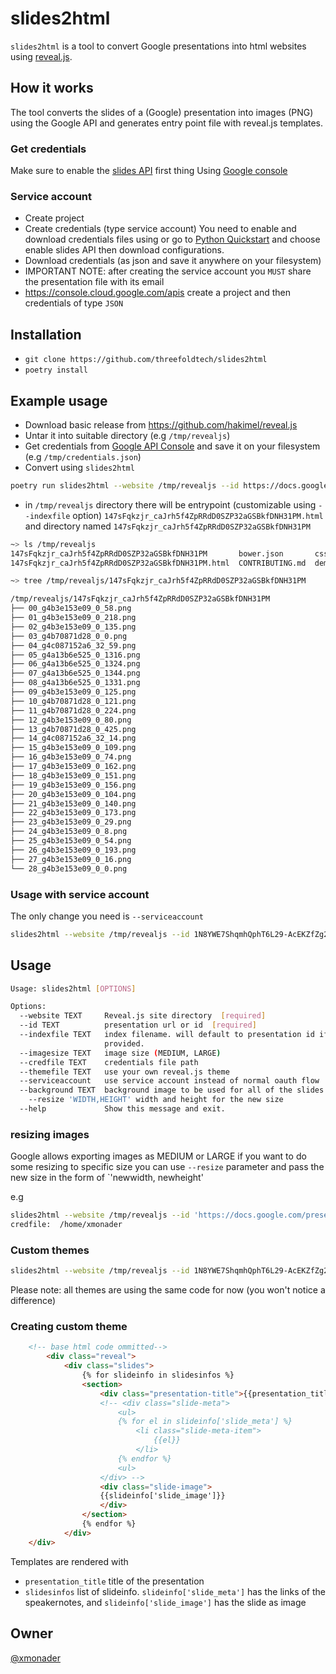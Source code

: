 # slides2html

`slides2html` is a tool to convert Google presentations into html websites using [reveal.js](https://revealjs.com).

## How it works

The tool converts the slides of a (Google) presentation into images (PNG) using the Google API and generates entry point file with reveal.js templates.

### Get credentials

Make sure to enable the [slides API](https://developers.google.com/slides/api/guides/overview) first thing Using [Google console](https://console.developers.google.com/flows/enableapi?apiid=slides.googleapis.com)


### Service account 
- Create project 
- Create credentials (type service account)
You need to enable and download credentials files using  or go to [Python Quickstart](https://developers.google.com/slides/quickstart/python) and choose enable slides API then download configurations.
- Download credentials (as json and save it anywhere on your filesystem)
- IMPORTANT NOTE: after creating the service account you `MUST` share the presentation file with its email 
- https://console.cloud.google.com/apis create a project and then credentials of type `JSON`

## Installation
- `git clone https://github.com/threefoldtech/slides2html`
- `poetry install`

## Example usage

- Download basic release from https://github.com/hakimel/reveal.js
- Untar it into suitable directory (e.g `/tmp/revealjs`)
- Get credentials from [Google API Console](https://console.developers.google.com/apis/credentials) and save it on your filesystem (e.g `/tmp/credentials.json`)
- Convert using `slides2html`
```bash
poetry run slides2html --website /tmp/revealjs --id https://docs.google.com/presentation/d/1isgrOz-TRMQtAnPk96JV8iG1XqeH73trsF-upTkFJbw/edit\#slide\=id.gdb0fd0098c_0_81 --credfile /tmp/creds.json --serviceaccount

```
- in `/tmp/revealjs` directory there will be entrypoint (customizable using `--indexfile` option) `147sFqkzjr_caJrh5f4ZpRRdD0SZP32aGSBkfDNH31PM.html` and directory named `147sFqkzjr_caJrh5f4ZpRRdD0SZP32aGSBkfDNH31PM`

```bash
~> ls /tmp/revealjs
147sFqkzjr_caJrh5f4ZpRRdD0SZP32aGSBkfDNH31PM       bower.json       css        Gruntfile.js  js   LICENSE       plugin     revealjs
147sFqkzjr_caJrh5f4ZpRRdD0SZP32aGSBkfDNH31PM.html  CONTRIBUTING.md  demo.html  index.html    lib  package.json  README.md  test

~> tree /tmp/revealjs/147sFqkzjr_caJrh5f4ZpRRdD0SZP32aGSBkfDNH31PM

/tmp/revealjs/147sFqkzjr_caJrh5f4ZpRRdD0SZP32aGSBkfDNH31PM
├── 00_g4b3e153e09_0_58.png
├── 01_g4b3e153e09_0_218.png
├── 02_g4b3e153e09_0_135.png
├── 03_g4b70871d28_0_0.png
├── 04_g4c087152a6_32_59.png
├── 05_g4a13b6e525_0_1316.png
├── 06_g4a13b6e525_0_1324.png
├── 07_g4a13b6e525_0_1344.png
├── 08_g4a13b6e525_0_1331.png
├── 09_g4b3e153e09_0_125.png
├── 10_g4b70871d28_0_121.png
├── 11_g4b70871d28_0_224.png
├── 12_g4b3e153e09_0_80.png
├── 13_g4b70871d28_0_425.png
├── 14_g4c087152a6_32_14.png
├── 15_g4b3e153e09_0_109.png
├── 16_g4b3e153e09_0_74.png
├── 17_g4b3e153e09_0_162.png
├── 18_g4b3e153e09_0_151.png
├── 19_g4b3e153e09_0_156.png
├── 20_g4b3e153e09_0_104.png
├── 21_g4b3e153e09_0_140.png
├── 22_g4b3e153e09_0_173.png
├── 23_g4b3e153e09_0_29.png
├── 24_g4b3e153e09_0_8.png
├── 25_g4b3e153e09_0_54.png
├── 26_g4b3e153e09_0_193.png
├── 27_g4b3e153e09_0_16.png
└── 28_g4b3e153e09_0_0.png


```

### Usage with service account

The only change you need is `--serviceaccount`
```bash
slides2html --website /tmp/revealjs --id 1N8YWE7ShqmhQphT6L29-AcEKZfZg2QripM4L0AK8mSU --credfile service_credentials.json --serviceaccount
```

## Usage
```bash
Usage: slides2html [OPTIONS]

Options:
  --website TEXT     Reveal.js site directory  [required]
  --id TEXT          presentation url or id  [required]
  --indexfile TEXT   index filename. will default to presentation id if not
                     provided.
  --imagesize TEXT   image size (MEDIUM, LARGE)
  --credfile TEXT    credentials file path
  --themefile TEXT   use your own reveal.js theme
  --serviceaccount   use service account instead of normal oauth flow
  --background TEXT  background image to be used for all of the slides
	--resize 'WIDTH,HEIGHT' width and height for the new size
  --help             Show this message and exit.

```

### resizing images
Google allows exporting images as MEDIUM or LARGE if you want to do some resizing to specific size you can use `--resize` parameter and pass the new size in the form of `'newwidth, newheight'

e.g 
```bash
slides2html --website /tmp/revealjs --id 'https://docs.google.com/presentation/d/1N8YWE7ShqmhQphT6L29-AcEKZfZg2QripM4L0AK8mSU/edit#slide=id.p' --credfile ~/service_credentials.json --themefile themes/basictheme.html --serviceaccount --background 'https://docs.google.com/presentation/d/1F6abB7ceOROpmbaMIWcx9RNbW_oIiLg8B5J77M5hy3s/edit#slide=id.p' --resize '200,200'
credfile:  /home/xmonader
```

### Custom themes

```bash
slides2html --website /tmp/revealjs --id 1N8YWE7ShqmhQphT6L29-AcEKZfZg2QripM4L0AK8mSU  --credfile credentials.json --themefile themes/basictheme.html
```

Please note: all themes are using the same code for now (you won't notice a difference)

### Creating custom theme

```html
    <!-- base html code ommitted-->
		<div class="reveal">
			<div class="slides">
                {% for slideinfo in slidesinfos %}
				<section>
					<div class="presentation-title">{{presentation_title}}</div>
					<!-- <div class="slide-meta">
						<ul>
						{% for el in slideinfo['slide_meta'] %}
							<li class="slide-meta-item">
								{{el}}
							</li>
						{% endfor %}
						<ul>
					</div> -->
					<div class="slide-image">
					{{slideinfo['slide_image']}}
					</div>
				</section>
                {% endfor %}
			</div>
    </div>
```

Templates are rendered with
- `presentation_title` title of the presentation
- `slidesinfos` list of slideinfo. `slideinfo['slide_meta']` has the links of the speakernotes, and `slideinfo['slide_image']` has the slide as image

## Owner
[@xmonader](https://github.com/xmonader)

